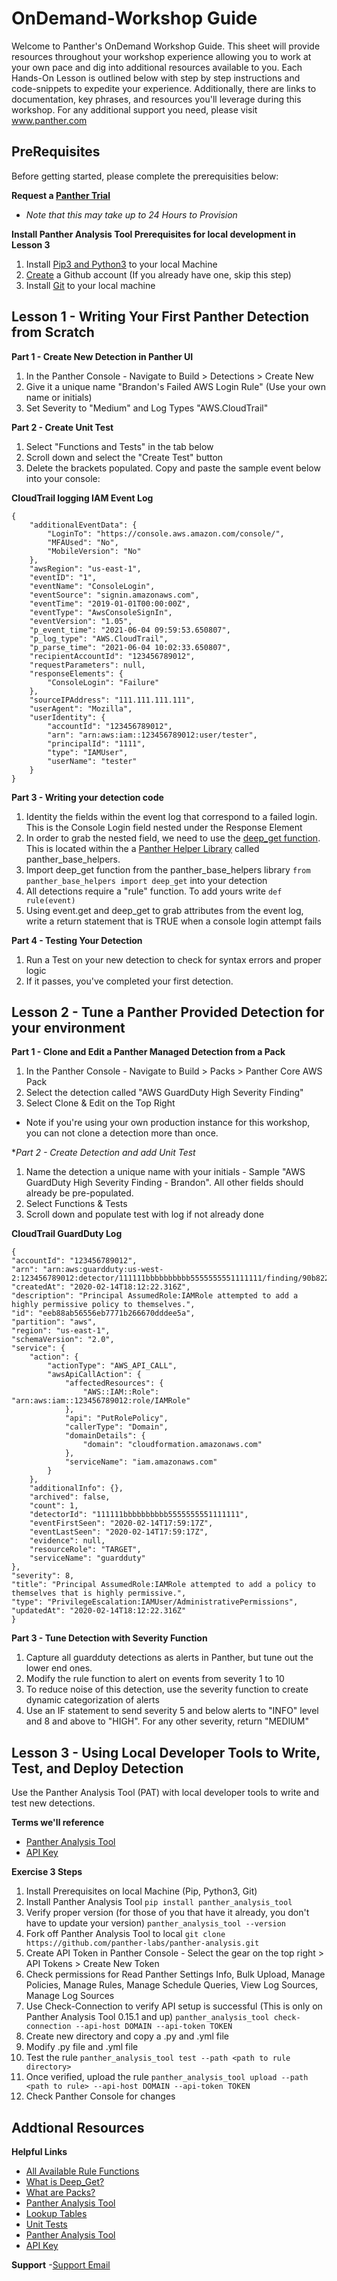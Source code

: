 # OnDemand-Workshop Guide

Welcome to Panther's OnDemand Workshop Guide. This sheet will provide resources throughout your workshop experience allowing you to work at your own pace and dig into additional resources available to you. Each Hands-On Lesson is outlined below with step by step instructions and code-snippets to expedite your experience. Additionally, there are links to documentation, key phrases, and resources you'll leverage during this workshop. For any additional support you need, please visit www.panther.com 

## PreRequisites 

Before getting started, please complete the prerequisities below: 

**Request a [Panther Trial](https://panther.com/free-trial/)**
- *Note that this may take up to 24 Hours to Provision*

**Install Panther Analysis Tool Prerequisites for local development in Lesson 3**
1. Install [Pip3 and Python3](https://medium.com/swlh/installing-python-and-pip-on-mac-72b7639a58) to your local Machine 
2. [Create](https://docs.github.com/en/get-started/signing-up-for-github/signing-up-for-a-new-github-account) a Github account (If you already have one, skip this step)
3. Install [Git](https://git-scm.com/book/en/v2/Getting-Started-Installing-Git) to your local machine

## Lesson 1 - Writing Your First Panther Detection from Scratch

**Part 1 - Create New Detection in Panther UI**
1. In the Panther Console - Navigate to Build > Detections > Create New
2. Give it a unique name "Brandon's Failed AWS Login Rule" (Use your own name or initials)
3. Set Severity to "Medium" and Log Types "AWS.CloudTrail"

**Part 2 - Create Unit Test**
1. Select "Functions and Tests" in the tab below
2. Scroll down and select the "Create Test" button
3. Delete the brackets populated. Copy and paste the sample event below into your console:

**CloudTrail logging IAM Event Log**
```
{
	"additionalEventData": {
		"LoginTo": "https://console.aws.amazon.com/console/",
		"MFAUsed": "No",
		"MobileVersion": "No"
	},
	"awsRegion": "us-east-1",
	"eventID": "1",
	"eventName": "ConsoleLogin",
	"eventSource": "signin.amazonaws.com",
	"eventTime": "2019-01-01T00:00:00Z",
	"eventType": "AwsConsoleSignIn",
	"eventVersion": "1.05",
	"p_event_time": "2021-06-04 09:59:53.650807",
	"p_log_type": "AWS.CloudTrail",
	"p_parse_time": "2021-06-04 10:02:33.650807",
	"recipientAccountId": "123456789012",
	"requestParameters": null,
	"responseElements": {
		"ConsoleLogin": "Failure"
	},
	"sourceIPAddress": "111.111.111.111",
	"userAgent": "Mozilla",
	"userIdentity": {
		"accountId": "123456789012",
		"arn": "arn:aws:iam::123456789012:user/tester",
		"principalId": "1111",
		"type": "IAMUser",
		"userName": "tester"
	}
}
```

**Part 3 - Writing your detection code**

1. Identity the fields within the event log that correspond to a failed login. This is the Console Login field nested under the Response Element
2. In order to grab the nested field, we need to use the [deep_get function](https://docs.panther.com/writing-detections/globals#deep_get). This is located within the a [Panther Helper Library](https://docs.panther.com/writing-detections/globals) called panther_base_helpers.
3. Import deep_get function from the panther_base_helpers library ```from panther_base_helpers import deep_get``` into your detection
4. All detections require a "rule" function. To add yours write ```def rule(event)```
5. Using event.get and deep_get to grab attributes from the event log, write a return statement that is TRUE when a console login attempt fails

**Part 4 - Testing Your Detection**

1. Run a Test on your new detection to check for syntax errors and proper logic
2. If it passes, you've completed your first detection. 


## Lesson 2 - Tune a Panther Provided Detection for your environment

**Part 1 - Clone and Edit a Panther Managed Detection from a Pack**

1. In the Panther Console - Navigate to Build > Packs > Panther Core AWS Pack
2. Select the detection called "AWS GuardDuty High Severity Finding"
3. Select Clone & Edit on the Top Right
- Note if you're using your own production instance for this workshop, you can not clone a detection more than once.

**Part 2 - Create Detection and add Unit Test*

1. Name the detection a unique name with your initials - Sample "AWS GuardDuty High Severity Finding - Brandon". All other fields should already be pre-populated.
2. Select Functions & Tests
3. Scroll down and populate test with log if not already done

**CloudTrail GuardDuty Log**
```
{
"accountId": "123456789012",
"arn": "arn:aws:guardduty:us-west-2:123456789012:detector/111111bbbbbbbbbb5555555551111111/finding/90b82273685661b9318f078d0851fe9a",
"createdAt": "2020-02-14T18:12:22.316Z",
"description": "Principal AssumedRole:IAMRole attempted to add a highly permissive policy to themselves.",
"id": "eeb88ab56556eb7771b266670dddee5a",
"partition": "aws",
"region": "us-east-1",
"schemaVersion": "2.0",
"service": {
	"action": {
		"actionType": "AWS_API_CALL",
		"awsApiCallAction": {
			"affectedResources": {
				"AWS::IAM::Role": "arn:aws:iam::123456789012:role/IAMRole"
			},
			"api": "PutRolePolicy",
			"callerType": "Domain",
			"domainDetails": {
				"domain": "cloudformation.amazonaws.com"
			},
			"serviceName": "iam.amazonaws.com"
		}
	},
	"additionalInfo": {},
	"archived": false,
	"count": 1,
	"detectorId": "111111bbbbbbbbbb5555555551111111",
	"eventFirstSeen": "2020-02-14T17:59:17Z",
	"eventLastSeen": "2020-02-14T17:59:17Z",
	"evidence": null,
	"resourceRole": "TARGET",
	"serviceName": "guardduty"
},
"severity": 8,
"title": "Principal AssumedRole:IAMRole attempted to add a policy to themselves that is highly permissive.",
"type": "PrivilegeEscalation:IAMUser/AdministrativePermissions",
"updatedAt": "2020-02-14T18:12:22.316Z"
}
```


**Part 3 - Tune Detection with Severity Function**
1. Capture all guardduty detections as alerts in Panther, but tune out the lower end ones. 
2. Modify the rule function to alert on events from severity 1 to 10
3. To reduce noise of this detection, use the severity function to create dynamic categorization of alerts
4. Use an IF statement to send severity 5 and below alerts to "INFO" level and 8 and above to "HIGH". For any other severity, return "MEDIUM"


## Lesson 3 - Using Local Developer Tools to Write, Test, and Deploy Detection
Use the Panther Analysis Tool (PAT) with local developer tools to write and test new detections. 


**Terms we'll reference**
- [Panther Analysis Tool](https://docs.panther.com/panther-developer-workflows/panther-analysis-tool#overview)
- [API Key](https://docs.panther.com/panther-developer-workflows/api#how-to-use-panthers-api)


**Exercise 3 Steps**
1. Install Prerequisites on local Machine (Pip, Python3, Git)
2. Install Panther Analysis Tool 
```pip install panther_analysis_tool```
3. Verify proper version (for those of you that have it already, you don't have to update your version)
```panther_analysis_tool --version```
4. Fork off Panther Analysis Tool to local 
```git clone https://github.com/panther-labs/panther-analysis.git```
5. Create API Token in Panther Console - Select the gear on the top right > API Tokens > Create New Token
6. Check permissions for Read Panther Settings Info, Bulk Upload, Manage Policies, Manage Rules, Manage Schedule Queries, View Log Sources, Manage Log Sources
7. Use Check-Connection to verify API setup is successful (This is only on Panther Analysis Tool 0.15.1 and up)
```panther_analysis_tool check-connection --api-host DOMAIN --api-token TOKEN```
7. Create new directory and copy a .py and .yml file
8. Modify .py file and .yml file
9. Test the rule
```panther_analysis_tool test --path <path to rule directory>```
10. Once verified, upload the rule
```panther_analysis_tool upload --path <path to rule> --api-host DOMAIN --api-token TOKEN```
11. Check Panther Console for changes



## Addtional Resources
**Helpful Links**
- [All Available Rule Functions](https://github.com/panther-labs/panther-analysis/blob/master/templates/example_rule.py)
- [What is Deep_Get?](https://docs.panther.com/writing-detections/globals#deep_get)
- [What are Packs?](https://docs.panther.com/writing-detections/detection-packs)
- [Panther Analysis Tool](https://docs.panther.com/panther-developer-workflows/panther-analysis-tool#overview)
- [Lookup Tables](https://docs.panther.com/enrichment/lookup-tables)
- [Unit Tests](https://docs.panther.com/writing-detections/testing#mocks)
- [Panther Analysis Tool](https://docs.panther.com/panther-developer-workflows/panther-analysis-tool#overview)
- [API Key](https://docs.panther.com/panther-developer-workflows/api#how-to-use-panthers-api)

**Support**
-[Support Email](support@panther.com)

